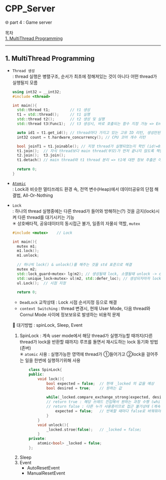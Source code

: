 # CPP_Server
🌐 part 4 : Game server

목차   
[1. MultiThread Programming](#1-multithread-programming)

---
<H2>1. MultiThread Programming</H2>

- `Thread 생성`   
    : thread 실행은 병렬구조, 순서가 최초에 정해져있는 것이 아니다 어떤 thread가 실행될지 모름
  ```C++
  using int32 = __int32;
  #include <thread> 

  int main(){
    std::thread t1;         // t1 생성
    t1 = std::thread();     // t1 실행
    std::thread t2();       // t2 생성 및 실행
    std::thread t3(Func1);  // t3 생성시, 바로 호출되는 함수 지정 가능 => Entry Point

    auto id1 = t1.get_id(); // thread마다 가지고 있는 고유 ID 리턴, 생성만된 혹은 종료된 thread의 id = 0
    int32 count = t.hardware_concurrency(); // CPU 코어 개수 리턴

    bool joinT1 = t1.joinable(); // 지정 thread가 실행되었는지 학인 (id!=0)
    t1.join();  // 자식 thread보다 main thread(부모)가 먼저 끝나지 않도록 책임져주는 함수
    t2.join();  t3.join();
    t1.detach() // main thread와 t1 thread 분리 => t1에 대한 정보 추출은 이제 불가능 
    
    return 0;
  }
  ```   
- [`Atomic`](https://github.com/szun8/CPP_Server/commit/1fc9bb588be7684bdff754bef5b3147d7d1c73dc)   
    : Lock과 비슷한 멀티쓰레드 환경 속, 전역 변수(Heap)에서 데이터공유의 단점 해결법, All-Or-Nothing   
    
- `Lock`   
    : 하나의 thread 실행중에는 다른 thread가 들어와 방해하는(?) 것을 금지(lock)시켜 다른 thread를 대기시키는 기능   
    ✳ 상호배타적, 공유데이터의 동시접근 불가, 일종의 자물쇠 역할, `mutex`   
    ```C++
    #include <mutex>	// Lock
    
    int main(){
      mutex m1;
      m1.lock();
      m1.unlock;
      
      // 하나씩 lock() & unlock()를 해주는 것을 std 표준으로 해결
      mutex m2;
      std::lock_guard<mutex> lg(m2); // 생성될때 lock, 소멸될때 unlock -> class 개념
      std::unique_lock<mutex> ul(m2, std::defer_loc); // 생성되자마자 lock을 하는게 아니라 lock 실행구간 지정가능 옵션
      ul.Lock();  // 시점 지정
      
      return 0;
    ```
    + `DeadLock` 교착상태 : Lock 시점 순서지정 등으로 해결
    + `context Switching` : thread 변경시, 현재 User Mode, 다음 thread와 Cornul Mode 사이에 정보보유로 발생하는 비용적 문제

    🔅 대기방법 : spinLock, Sleep, Event  
    1) SpinLock : 계속 user mode에서 해당 thread가 실행가능할 때까지(다른 thread가 lock을 반환할 떄까지) 루프를 돌면서 재시도하는 lock 동기화 방법(존버)   
        ✳ `atomic` 사용 : 실행가능한 영역에 thread가 ①들어가고 ②lock을 걸어주는 일을 한번에 실행하기위해 사용
        ```C++
            class SpinLock{
            public:
                void lock(){
                    bool expected = false;  // 현재 _locked 의 값을 예상
                    bool desired = true;    // 원하는 값
                    
                    while(_locked.compare_exchange_strong(expected, desired) == false){
                    // return true : 해당 쓰레드 진입해서 원하는 과정 수행 (while 탈출)
                    // return false : 다른 누가 사용중이므로 접근 불가상태 (계속 진행)
                        expected = false;   // 반복할 때마다 false로 바꿔줘야함
                    }
                }
                void unlock(){
                    _locked.stroe(false);   // _locked = false;
                }
            private:
                atomic<bool> _locked = false;
            };
        ```
    3) Sleep
    4) Event
        - AutoResetEvent
        - ManualResetEvent
       
